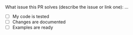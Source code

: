 What issue this PR solves (describe the issue or link one): ...

* [ ] My code is tested
* [ ] Changes are documented
* [ ] Examples are ready

